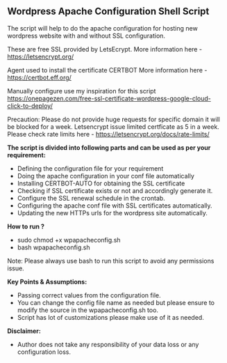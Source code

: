 ## Wordpress Apache Configuration Shell Script

The script will help to do the apache configuration for hosting new wordpress website with and without SSL configuration. 

These are free SSL provided by LetsEcrypt. 
More information here - https://letsencrypt.org/

Agent used to install the certificate CERTBOT
More information here - https://certbot.eff.org/

Manually configure use my inspiration for this script  
https://onepagezen.com/free-ssl-certificate-wordpress-google-cloud-click-to-deploy/

Precaution: Please do not provide huge requests for specific domain it will be blocked for a week. Letsencrypt issue limited certficate as 5 in a week.  
Please check rate limits here - https://letsencrypt.org/docs/rate-limits/  


**The script is divided into following parts and can be used as per your requirement:**

* Defining the configuration file for your requirement
* Doing the apache configuration in your conf file automatically
* Installing CERTBOT-AUTO for obtaining the SSL certificate
* Checking if SSL certificate exists or not and accordingly generate it.
* Configure the SSL renewal schedule in the crontab.
* Configuring the apache conf file with SSL certificates automatically.
* Updating the new HTTPs urls for the wordpress site automatically.

**How to run ?**

* sudo chmod +x wpapacheconfig.sh
* bash wpapacheconfig.sh

Note: Please always use bash to run this script to avoid any permissions issue.

**Key Points & Assumptions:**

* Passing correct values from the configuration file.
* You can change the config file name as needed but please ensure to modify the source in the wpapacheconfig.sh too.
* Script has lot of customizations please make use of it as needed.

**Disclaimer:**

* Author does not take any responsibility of your data loss or any configuration loss.
